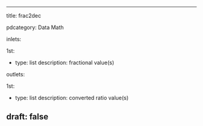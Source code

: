 --- 


title: frac2dec

pdcategory: Data Math

inlets:

  1st:
  - type: list
    description: fractional value(s)

outlets:

  1st:
  - type: list
    description: converted ratio value(s)







draft: false
---